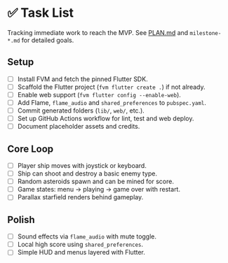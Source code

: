 # ✅ Task List

Tracking immediate work to reach the MVP. See [PLAN.md](PLAN.md) and
`milestone-*.md` for detailed goals.

## Setup

- [ ] Install FVM and fetch the pinned Flutter SDK.
- [ ] Scaffold the Flutter project (`fvm flutter create .`) if not already.
- [ ] Enable web support (`fvm flutter config --enable-web`).
- [ ] Add Flame, `flame_audio` and `shared_preferences` to `pubspec.yaml`.
- [ ] Commit generated folders (`lib/`, `web/`, etc.).
- [ ] Set up GitHub Actions workflow for lint, test and web deploy.
- [ ] Document placeholder assets and credits.

## Core Loop

- [ ] Player ship moves with joystick or keyboard.
- [ ] Ship can shoot and destroy a basic enemy type.
- [ ] Random asteroids spawn and can be mined for score.
- [ ] Game states: menu → playing → game over with restart.
- [ ] Parallax starfield renders behind gameplay.

## Polish

- [ ] Sound effects via `flame_audio` with mute toggle.
- [ ] Local high score using `shared_preferences`.
- [ ] Simple HUD and menus layered with Flutter.
